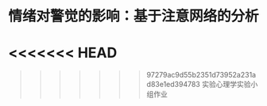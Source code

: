 # 情绪对警觉的影响：基于注意网络的分析
<<<<<<< HEAD
=======

>>>>>>> 97279ac9d55b2351d73952a231ad83e1ed394783
实验心理学实验小组作业
